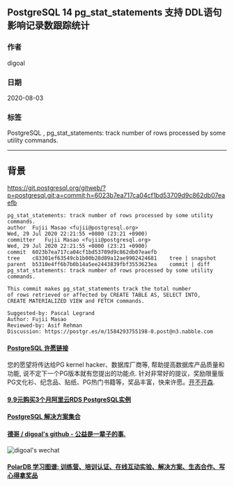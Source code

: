 ## PostgreSQL 14 pg_stat_statements 支持 DDL语句 影响记录数跟踪统计                 
                              
### 作者                              
digoal                              
                              
### 日期                              
2020-08-03                              
                              
### 标签                              
PostgreSQL , pg_stat_statements: track number of rows processed by some utility commands.                        
                              
----                              
                              
## 背景           
https://git.postgresql.org/gitweb/?p=postgresql.git;a=commit;h=6023b7ea717ca04cf1bd53709d9c862db07eaefb    
    
```    
pg_stat_statements: track number of rows processed by some utility commands.    
author	Fujii Masao <fujii@postgresql.org>	    
Wed, 29 Jul 2020 22:21:55 +0800 (23:21 +0900)    
committer	Fujii Masao <fujii@postgresql.org>	    
Wed, 29 Jul 2020 22:21:55 +0800 (23:21 +0900)    
commit	6023b7ea717ca04cf1bd53709d9c862db07eaefb    
tree	c83301ef63549cb1b00b28d89a12ae9902424681	tree | snapshot    
parent	b5310e4ff6b7b0b14a5ee2443839fbf3553623ea	commit | diff    
pg_stat_statements: track number of rows processed by some utility commands.    
    
This commit makes pg_stat_statements track the total number    
of rows retrieved or affected by CREATE TABLE AS, SELECT INTO,    
CREATE MATERIALIZED VIEW and FETCH commands.    
    
Suggested-by: Pascal Legrand    
Author: Fujii Masao    
Reviewed-by: Asif Rehman    
Discussion: https://postgr.es/m/1584293755198-0.post@n3.nabble.com    
```    
      
  
  
  
  
  
  
  
  
  
  
  
  
  
  
  
  
  
  
  
  
  
  
  
  
  
  
  
  
  
  
  
  
  
  
  
  
  
  
  
  
  
  
  
  
  
  
  
  
  
  
  
  
  
#### [PostgreSQL 许愿链接](https://github.com/digoal/blog/issues/76 "269ac3d1c492e938c0191101c7238216")
您的愿望将传达给PG kernel hacker、数据库厂商等, 帮助提高数据库产品质量和功能, 说不定下一个PG版本就有您提出的功能点. 针对非常好的提议，奖励限量版PG文化衫、纪念品、贴纸、PG热门书籍等，奖品丰富，快来许愿。[开不开森](https://github.com/digoal/blog/issues/76 "269ac3d1c492e938c0191101c7238216").  
  
  
#### [9.9元购买3个月阿里云RDS PostgreSQL实例](https://www.aliyun.com/database/postgresqlactivity "57258f76c37864c6e6d23383d05714ea")
  
  
#### [PostgreSQL 解决方案集合](https://yq.aliyun.com/topic/118 "40cff096e9ed7122c512b35d8561d9c8")
  
  
#### [德哥 / digoal's github - 公益是一辈子的事.](https://github.com/digoal/blog/blob/master/README.md "22709685feb7cab07d30f30387f0a9ae")
  
  
![digoal's wechat](../pic/digoal_weixin.jpg "f7ad92eeba24523fd47a6e1a0e691b59")
  
  
#### [PolarDB 学习图谱: 训练营、培训认证、在线互动实验、解决方案、生态合作、写心得拿奖品](https://www.aliyun.com/database/openpolardb/activity "8642f60e04ed0c814bf9cb9677976bd4")
  
